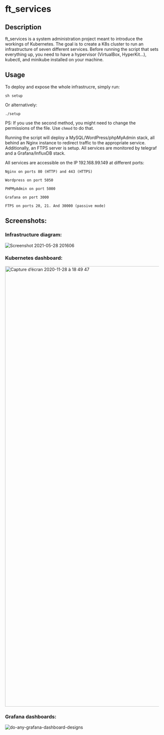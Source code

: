 # ft_services

## Description
ft_services is a system administration project meant to introduce the workings of Kubernetes. The goal is to create a K8s cluster to run an infrastructure of seven different services. Before running the script that sets everything up, you need to have a hypervisor (VirtualBox, HyperKit...), kubectl, and minikube installed on your machine.

## Usage
To deploy and expose the whole infrastrucre, simply run:

`sh setup`

Or alternatively:

`./setup`

PS: If you use the second method, you might need to change the permissions of the file. Use `chmod` to do that.

Running the script will deploy a MySQL/WordPress/phpMyAdmin stack, all behind an Nginx instance to redirect traffic to the appropriate service. Additionally, an FTPS server is setup. All services are monitored by telegraf and a Grafana/InfluxDB stack.
 
 All services are accessible on the IP 192.168.99.149 at different ports:
``` 
Nginx on ports 80 (HTTP) and 443 (HTTPS)

Wordpress on port 5050

PHPMyAdmin on port 5000

Grafana on port 3000

FTPS on ports 20, 21. And 30000 (passive mode)
 ```
## Screenshots:
### Infrastructure diagram:
 ![Screenshot 2021-05-28 201606](https://user-images.githubusercontent.com/58333462/120032466-22b1ca80-bff2-11eb-9d1c-c6f638b007a4.png)

### Kubernetes dashboard:
<img width="1440" alt="Capture d’écran 2020-11-28 à 18 49 47" src="https://user-images.githubusercontent.com/58333462/120032695-78867280-bff2-11eb-8bac-0777baf547e7.png">

### Grafana dashboards:
 ![do-any-grafana-dashboard-designs](https://user-images.githubusercontent.com/58333462/120032550-41b05c80-bff2-11eb-9e37-faf3bcf2e764.jpg)

